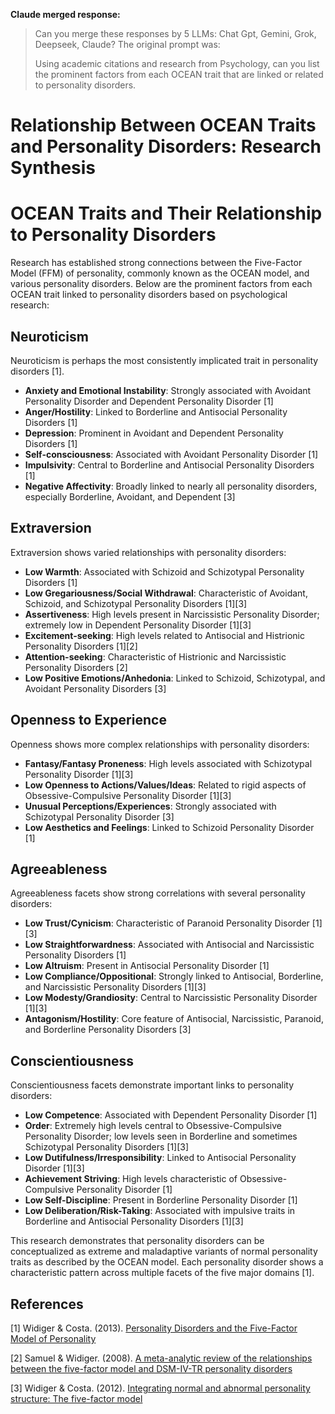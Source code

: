 **Claude merged response:**  
> Can you merge these responses by 5 LLMs: Chat Gpt, Gemini, Grok, Deepseek, Claude? The original prompt was:  
> 
> Using academic citations and research from Psychology, can you list the prominent factors from each OCEAN trait that are linked or related to personality disorders.

# Relationship Between OCEAN Traits and Personality Disorders: Research Synthesis

# OCEAN Traits and Their Relationship to Personality Disorders

Research has established strong connections between the Five-Factor Model (FFM) of personality, commonly known as the OCEAN model, and various personality disorders. Below are the prominent factors from each OCEAN trait linked to personality disorders based on psychological research:

## Neuroticism

Neuroticism is perhaps the most consistently implicated trait in personality disorders [1].

- **Anxiety and Emotional Instability**: Strongly associated with Avoidant Personality Disorder and Dependent Personality Disorder [1]
- **Anger/Hostility**: Linked to Borderline and Antisocial Personality Disorders [1]
- **Depression**: Prominent in Avoidant and Dependent Personality Disorders [1]
- **Self-consciousness**: Associated with Avoidant Personality Disorder [1]
- **Impulsivity**: Central to Borderline and Antisocial Personality Disorders [1]
- **Negative Affectivity**: Broadly linked to nearly all personality disorders, especially Borderline, Avoidant, and Dependent [3]

## Extraversion

Extraversion shows varied relationships with personality disorders:

- **Low Warmth**: Associated with Schizoid and Schizotypal Personality Disorders [1]
- **Low Gregariousness/Social Withdrawal**: Characteristic of Avoidant, Schizoid, and Schizotypal Personality Disorders [1][3]
- **Assertiveness**: High levels present in Narcissistic Personality Disorder; extremely low in Dependent Personality Disorder [1][3]
- **Excitement-seeking**: High levels related to Antisocial and Histrionic Personality Disorders [1][2]
- **Attention-seeking**: Characteristic of Histrionic and Narcissistic Personality Disorders [2]
- **Low Positive Emotions/Anhedonia**: Linked to Schizoid, Schizotypal, and Avoidant Personality Disorders [3]

## Openness to Experience

Openness shows more complex relationships with personality disorders:

- **Fantasy/Fantasy Proneness**: High levels associated with Schizotypal Personality Disorder [1][3]
- **Low Openness to Actions/Values/Ideas**: Related to rigid aspects of Obsessive-Compulsive Personality Disorder [1][3]
- **Unusual Perceptions/Experiences**: Strongly associated with Schizotypal Personality Disorder [3]
- **Low Aesthetics and Feelings**: Linked to Schizoid Personality Disorder [1]

## Agreeableness

Agreeableness facets show strong correlations with several personality disorders:

- **Low Trust/Cynicism**: Characteristic of Paranoid Personality Disorder [1][3]
- **Low Straightforwardness**: Associated with Antisocial and Narcissistic Personality Disorders [1]
- **Low Altruism**: Present in Antisocial Personality Disorder [1]
- **Low Compliance/Oppositional**: Strongly linked to Antisocial, Borderline, and Narcissistic Personality Disorders [1][3]
- **Low Modesty/Grandiosity**: Central to Narcissistic Personality Disorder [1][3]
- **Antagonism/Hostility**: Core feature of Antisocial, Narcissistic, Paranoid, and Borderline Personality Disorders [3]

## Conscientiousness

Conscientiousness facets demonstrate important links to personality disorders:

- **Low Competence**: Associated with Dependent Personality Disorder [1]
- **Order**: Extremely high levels central to Obsessive-Compulsive Personality Disorder; low levels seen in Borderline and sometimes Schizotypal Personality Disorders [1][3]
- **Low Dutifulness/Irresponsibility**: Linked to Antisocial Personality Disorder [1][3]
- **Achievement Striving**: High levels characteristic of Obsessive-Compulsive Personality Disorder [1]
- **Low Self-Discipline**: Present in Borderline Personality Disorder [1]
- **Low Deliberation/Risk-Taking**: Associated with impulsive traits in Borderline and Antisocial Personality Disorders [1][3]

This research demonstrates that personality disorders can be conceptualized as extreme and maladaptive variants of normal personality traits as described by the OCEAN model. Each personality disorder shows a characteristic pattern across multiple facets of the five major domains [1].

## References

[1] Widiger & Costa. (2013). [Personality Disorders and the Five-Factor Model of Personality](../academic-search/?type=doi&q=10.1037/14343-006)

[2] Samuel & Widiger. (2008). [A meta-analytic review of the relationships between the five-factor model and DSM-IV-TR personality disorders](../academic-search/?type=doi&q=10.1016/j.cpr.2008.07.002)

[3] Widiger & Costa. (2012). [Integrating normal and abnormal personality structure: The five-factor model](../academic-search/?type=doi&q=10.1111/j.1467-8624.2012.01765.x)